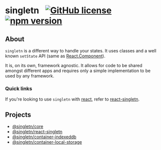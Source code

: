 # singletn &#8194;[![GitHub license](https://img.shields.io/badge/license-MIT-purple.svg)](https://github.com/facebook/react/blob/main/LICENSE)&#8194;[![npm version](https://img.shields.io/npm/v/@singletn/core.svg?style=flat)](https://www.npmjs.com/package/@singletn/core)

## About

`singletn` is a different way to handle your states. It uses classes and a well known `setState` API (same as [React.Component](https://reactjs.org/docs/react-component.html)).

It is, on its own, framework agnostic. It allows for code to be shared amongst different apps and requires only a simple implementation to be used by any framework.

### Quick links

If you're looking to use `singletn` with [react](https://reactjs.org/), refer to [react-singletn](./packages/react-singletn).

## Projects

- [@singletn/core](./packages/core)
- [@singletn/react-singletn](./packages/react-singletn)
- [@singletn/container-indexeddb](./packages/indexeddb)
- [@singletn/container-local-storage](./packages/local-storage)
